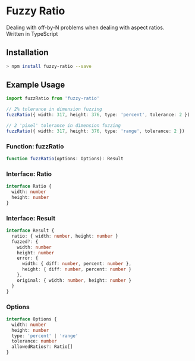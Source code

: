 # Fuzzy Ratio
Dealing with off-by-N problems when dealing with aspect ratios.  
Written in TypeScript

## Installation

```sh
> npm install fuzzy-ratio --save
```

## Example Usage

```ts
import fuzzRatio from 'fuzzy-ratio'

// 2% tolerance in dimension fuzzing
fuzzRatio({ width: 317, height: 376, type: 'percent', tolerance: 2 })

// 2 'pixel' tolerance in dimension fuzzing
fuzzRatio({ width: 317, height: 376, type: 'range', tolerance: 2 })
```

### Function: fuzzRatio

```ts
function fuzzRatio(options: Options): Result
```

### Interface: Ratio

```ts
interface Ratio {
  width: number
  height: number
}
```

### Interface: Result

```ts
interface Result {
  ratio: { width: number, height: number }
  fuzzed?: {
    width: number
    height: number
    error: {
      width: { diff: number, percent: number },
      height: { diff: number, percent: number }
    },
    original: { width: number, height: number }
  }
}
```

### Options

```ts
interface Options {
  width: number
  height: number
  type: 'percent' | 'range'
  tolerance: number
  allowedRatios?: Ratio[]
}
```